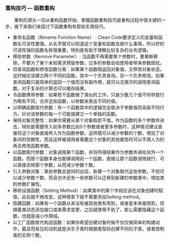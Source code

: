### 重构技巧 — 函数重构

　　重构的源头一切从重构函数开始，掌握函数重构技巧是重构过程中很关键的一步，接下来我们来探讨下函数重构有那些实用技巧。

- 重命名函数（Rename Function Name） : Clean Code要求定义的变量和函数名可读性要强，从名字就可以知道这个变量和函数去做什么事情，所以好的可读性强的函数名称很重要，特别是有助于理解比较复杂的业务逻辑。
- 移除参数（Remove Parameter）: 当函数不再需要某个参数时，要果断移除，不要为了某个未知需求预留参数，过多的参数会给使用者带来参数困扰。
- 将查询函数和修改函数分离：如果某个函数既返回对象值，又修改对象状态。这时候应该建立两个不同的函数，其中一个负责查询，另一个负责修改。如果查询函数只是简单的返回一个值而没有副作用，就可以无限次的调用查询函数。对于复杂的计算也可以缓存结果。
- 令函数携带参数：如果若干函数做了类似的工作，只是少数几个值不同导致行为略有不同，合并这些函数，以参数来表达不同的值。
- 以明确函数取代参数：有一个函数其中的逻辑完全取决于参数值而采取不同行为，针对该参数的每一个可能值建立一个单独的函数。
- 保持对象完整性：如果你需要从某个对象取若干值，作为函数的多个参数传进去，特别是需要传入较多参数比如5个参数或者更多参数时，这种情况建议直接将这个对象直接传入作为函数参数，这样既可以减少参数的个数，增加了对象间的信赖性，而且这样被调用者需要这个对象的其他属性时可以不用人为的再去修改函数参数。
- 以函数取代参数：对象调用某个函数，并将所得结果作为参数传递给另外一个函数，而那个函数本身也能够调用前一个函数，直接让那个函数调用就行，可以直接去除那个参数，从而减少参数个数。
- 引入参数对象：某些参数总是同时出现，新建一个对象取代这些参数，不但可以减少参数个数，而且也许还有一些参数可以迁移到新建的参数类中，增加类的参数扩展性。
- 移除设值函数（Setting Method）：如果类中的某个字段应该在对象创建时赋值，此后就不再改变，这种情景下就不需要添加Setting method。
- 隐藏函数：如果有一个函数从来没有被其他类有用到，或者是本来被用到，但随着类动态添加接口或者需求变更，之后就使用不到了，那么需要隐藏这个函数，也就是减小作用域。
- 以工厂函数取代构造函数：如果你希望创建对象时候不仅仅做简单的构建动作，最显而易见的动机就是派生子类时根据类型码创建不同的子类，或者控制类的实例个数。